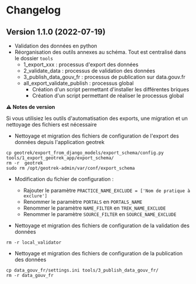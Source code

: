 # Changelog


## Version 1.1.0 (2022-07-19)

 * Validation des données en python
 * Réorganisation des outils annexes au schéma. Tout est centralisé dans le dossier `tools`
   * 1_export_xxx : processus d'export des données
   * 2_validate_data : processus de validation des données
   * 3_publish_data_gouv_fr : processus de publication sur data.gouv.fr
   * all_export_validate_publish : processus global
     * Création d'un script permettant d'installer les différentes briques
     * Création d'un script permettant de réaliser le processus global


**⚠️ Notes de version**

Si vous utilisiez les outils d'automatisation des exports, une migration et un nettoyage des fichiers est nécessaire


 * Nettoyage et migration des fichiers de configuration de l'export des données depuis l'application geotrek

```shell
cp geotrek/export_from_django_models/export_schema/config.py tools/1_export_geotrek_app/export_schema/
rm -r  geotrek
sudo rm /opt/geotrek-admin/var/conf/export_schema
```

 * Modification du fichier de configuration :
    * Rajouter le paramètre `PRACTICE_NAME_EXCLUDE = ['Nom de pratique à exclure']`
    * Renommer le paramètre `PORTALS` en `PORTALS_NAME`
    * Renommer le paramètre `NAME_FILTER` en `TREK_NAME_EXCLUDE`
    * Renommer le paramètre `SOURCE_FILTER` en `SOURCE_NAME_EXCLUDE`



 * Nettoyage et migration des fichiers de configuration de la validation des données

```shell
rm -r local_validator
```

 * Nettoyage et migration des fichiers de configuration de la publication des données

```shell
cp data_gouv_fr/settings.ini tools/3_publish_data_gouv_fr/
rm -r data_gouv_fr
```
